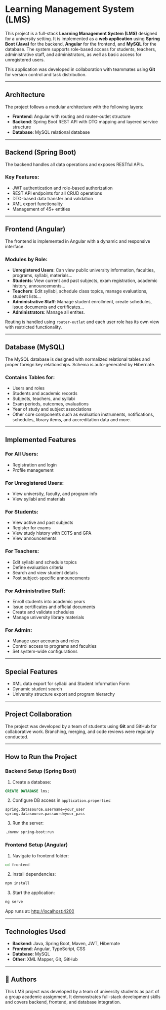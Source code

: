 # Learning Management System (LMS)

This project is a full-stack **Learning Management System (LMS)** designed for a university setting. It is implemented as a **web application** using **Spring Boot (Java)** for the backend, **Angular** for the frontend, and **MySQL** for the database. The system supports role-based access for students, teachers, administrative staff, and administrators, as well as basic access for unregistered users.

This application was developed in collaboration with teammates using **Git** for version control and task distribution.

---

##  Architecture

The project follows a modular architecture with the following layers:

- **Frontend**: Angular with routing and router-outlet structure
- **Backend**: Spring Boot REST API with DTO mapping and layered service structure
- **Database**: MySQL relational database

---

##  Backend (Spring Boot)

The backend handles all data operations and exposes RESTful APIs.

### Key Features:
- JWT authentication and role-based authorization
- REST API endpoints for all CRUD operations
- DTO-based data transfer and validation
- XML export functionality
- Management of 45+ entities

---

##  Frontend (Angular)

The frontend is implemented in Angular with a dynamic and responsive interface.

### Modules by Role:
- **Unregistered Users**: Can view public university information, faculties, programs, syllabi, materials...
- **Students**: View current and past subjects, exam registration, academic history, announcements...
- **Teachers**: Edit syllabi, schedule class topics, manage evaluations, student lists...
- **Administrative Staff**: Manage student enrollment, create schedules, issue documents and certificates...
- **Administrators**: Manage all entites.

Routing is handled using `router-outlet` and each user role has its own view with restricted functionality.

---

##  Database (MySQL)

The MySQL database is designed with normalized relational tables and proper foreign key relationships. Schema is auto-generated by Hibernate.

### Contains Tables for:
- Users and roles
- Students and academic records
- Subjects, teachers, and syllabi
- Exam periods, outcomes, evaluations
- Year of study and subject associations
- Other core components such as evaluation instruments, notifications, schedules, library items, and accreditation data and more.

---

##  Implemented Features

### For All Users:
- Registration and login
- Profile management

### For Unregistered Users:
- View university, faculty, and program info
- View syllabi and materials

### For Students:
- View active and past subjects
- Register for exams
- View study history with ECTS and GPA
- View announcements

### For Teachers:
- Edit syllabi and schedule topics
- Define evaluation criteria
- Search and view student details
- Post subject-specific announcements

### For Administrative Staff:
- Enroll students into academic years
- Issue certificates and official documents
- Create and validate schedules
- Manage university library materials

### For Admin:
- Manage user accounts and roles
- Control access to programs and faculties
- Set system-wide configurations

---

##  Special Features

- XML data export for syllabi and Student Information Form
- Dynamic student search
- University structure export and program hierarchy

---

##  Project Collaboration

The project was developed by a team of students using **Git** and GitHub for collaborative work. Branching, merging, and code reviews were regularly conducted.

---

##  How to Run the Project

### Backend Setup (Spring Boot)

1. Create a database:
```sql
CREATE DATABASE lms;
```
2. Configure DB access in `application.properties`:
```properties
spring.datasource.username=your_user
spring.datasource.password=your_pass
```
3. Run the server:
```bash
./mvnw spring-boot:run
```

### Frontend Setup (Angular)

1. Navigate to frontend folder:
```bash
cd frontend
```
2. Install dependencies:
```bash
npm install
```
3. Start the application:
```bash
ng serve
```

App runs at: [http://localhost:4200](http://localhost:4200)

---

##  Technologies Used

- **Backend**: Java, Spring Boot, Maven, JWT, Hibernate
- **Frontend**: Angular, TypeScript, CSS
- **Database**: MySQL
- **Other**:  XML Mapper, Git, GitHub

---



## 📆 Authors

This LMS project was developed by a team of university students as part of a group academic assignment. It demonstrates full-stack development skills and covers backend, frontend, and database integration.
